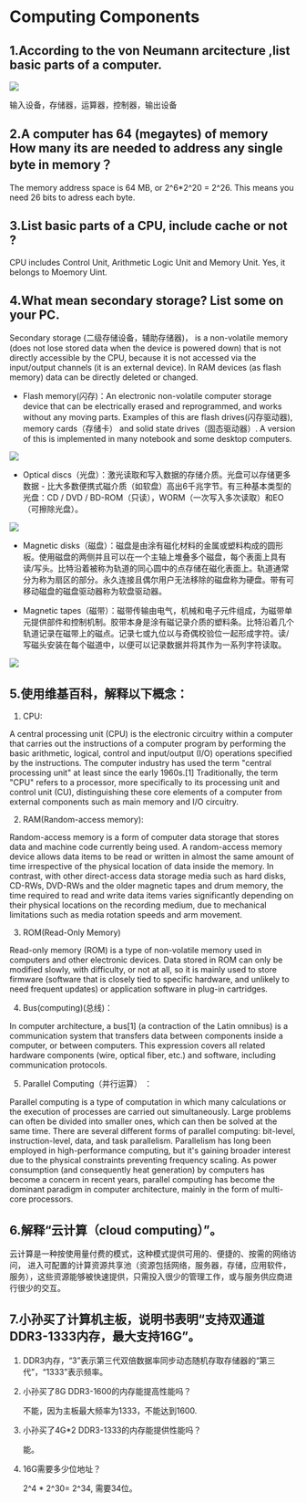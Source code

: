 # Computing Components

## 1.According to the von Neumann arcitecture ,list basic parts of a computer.

![](https://upload.wikimedia.org/wikipedia/commons/thumb/e/e5/Von_Neumann_Architecture.svg/510px-Von_Neumann_Architecture.svg.png)

输入设备，存储器，运算器，控制器，输出设备

## 2.A computer has 64  (megaytes) of memory How many its are needed to address any single byte in memory？

The memory address space is 64 MB, or 2^6*2^20 = 2^26. This means you need 26 bits to adress each byte.

## 3.List basic parts of a CPU, include cache or not ?

CPU includes  Control Unit, Arithmetic Logic Unit and Memory Unit. Yes, it belongs to Moemory Uint.

## 4.What mean secondary storage? List some on your PC.

Secondary storage (二级存储设备，辅助存储器)， is a non-volatile memory (does not lose stored data when the device is powered down) that is not directly accessible by the CPU, because it is not accessed via the input/output channels (it is an external device). In RAM devices (as flash memory) data can be directly deleted or changed.

- Flash memory(闪存)：An electronic non-volatile computer storage device that can be electrically erased and reprogrammed, and works without any moving parts. Examples of this are flash drives(闪存驱动器), memory cards（存储卡） and solid state drives（固态驱动器）. A version of this is implemented in many notebook and some desktop computers.

![](https://upload.wikimedia.org/wikipedia/commons/thumb/1/17/SanDisk-Cruzer-USB-4GB-ThumbDrive.jpg/1280px-SanDisk-Cruzer-USB-4GB-ThumbDrive.jpg)


-  Optical discs（光盘）：激光读取和写入数据的存储介质。光盘可以存储更多数据 - 比大多数便携式磁介质（如软盘）高出6千兆字节。有三种基本类型的光盘：CD / DVD / BD-ROM（只读），WORM（一次写入多次读取）和EO（可擦除光盘）。

![](https://upload.wikimedia.org/wikipedia/commons/thumb/d/d5/CD_autolev_crop.jpg/330px-CD_autolev_crop.jpg)


- Magnetic disks（磁盘）：磁盘是由涂有磁化材料的金属或塑料构成的圆形板。使用磁盘的两侧并且可以在一个主轴上堆叠多个磁盘，每个表面上具有读/写头。比特沿着被称为轨道的同心圆中的点存储在磁化表面上。轨道通常分为称为扇区的部分。永久连接且偶尔用户无法移除的磁盘称为硬盘。带有可移动磁盘的磁盘驱动器称为软盘驱动器。

- Magnetic tapes（磁带）：磁带传输由电气，机械和电子元件组成，为磁带单元提供部件和控制机制。胶带本身是涂有磁记录介质的塑料条。比特沿着几个轨道记录在磁带上的磁点。记录七或九位以与奇偶校验位一起形成字符。读/写磁头安装在每个磁道中，以便可以记录数据并将其作为一系列字符读取。

![](https://upload.wikimedia.org/wikipedia/commons/8/83/Magtape1.jpg)

## 5.使用维基百科，解释以下概念：

1) CPU:

A central processing unit (CPU) is the electronic circuitry within a computer that carries out the instructions of a computer program by performing the basic arithmetic, logical, control and input/output (I/O) operations specified by the instructions. The computer industry has used the term "central processing unit" at least since the early 1960s.[1] Traditionally, the term "CPU" refers to a processor, more specifically to its processing unit and control unit (CU), distinguishing these core elements of a computer from external components such as main memory and I/O circuitry.

2) RAM(Random-access memory):

Random-access memory is a form of computer data storage that stores data and machine code currently being used. A random-access memory device allows data items to be read or written in almost the same amount of time irrespective of the physical location of data inside the memory. In contrast, with other direct-access data storage media such as hard disks, CD-RWs, DVD-RWs and the older magnetic tapes and drum memory, the time required to read and write data items varies significantly depending on their physical locations on the recording medium, due to mechanical limitations such as media rotation speeds and arm movement.

3) ROM(Read-Only Memory)

Read-only memory (ROM) is a type of non-volatile memory used in computers and other electronic devices. Data stored in ROM can only be modified slowly, with difficulty, or not at all, so it is mainly used to store firmware (software that is closely tied to specific hardware, and unlikely to need frequent updates) or application software in plug-in cartridges.

4. Bus(computing)(总线)：

In computer architecture, a bus[1] (a contraction of the Latin omnibus) is a communication system that transfers data between components inside a computer, or between computers. This expression covers all related hardware components (wire, optical fiber, etc.) and software, including communication protocols.

5. Parallel Computing（并行运算） ：

Parallel computing is a type of computation in which many calculations or the execution of processes are carried out simultaneously. Large problems can often be divided into smaller ones, which can then be solved at the same time. There are several different forms of parallel computing: bit-level, instruction-level, data, and task parallelism. Parallelism has long been employed in high-performance computing, but it's gaining broader interest due to the physical constraints preventing frequency scaling. As power consumption (and consequently heat generation) by computers has become a concern in recent years, parallel computing has become the dominant paradigm in computer architecture, mainly in the form of multi-core processors.

## 6.解释“云计算（cloud computing）”。

云计算是一种按使用量付费的模式，这种模式提供可用的、便捷的、按需的网络访问， 进入可配置的计算资源共享池（资源包括网络，服务器，存储，应用软件，服务），这些资源能够被快速提供，只需投入很少的管理工作，或与服务供应商进行很少的交互。


## 7.小孙买了计算机主板，说明书表明“支持双通道DDR3-1333内存，最大支持16G”。

1. DDR3内存，“3”表示第三代双倍数据率同步动态随机存取存储器的“第三代”，“1333”表示频率。

2. 小孙买了8G DDR3-1600的内存能提高性能吗？

    不能，因为主板最大频率为1333，不能达到1600.

3. 小孙买了4G*2 DDR3-1333的内存能提供性能吗？

      能。

4. 16G需要多少位地址？

    2^4 * 2^30= 2^34, 需要34位。



